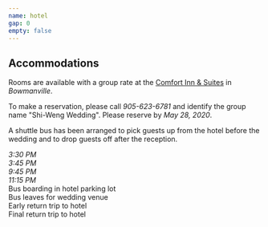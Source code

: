 ```yaml
---
name: hotel
gap: 0
empty: false
---
```

## Accommodations
Rooms are available with a group rate at the [Comfort Inn & Suites](https://www.choicehotels.com/en-ca/ontario/bowmanville/comfort-inn-hotels/cna97) in *Bowmanville*.

To make a reservation, please call *905-623-6781* and identify the group name "Shi-Weng Wedding". Please reserve by *May 28, 2020*.

A shuttle bus has been arranged to pick guests up from the hotel before the wedding and to drop guests off after the reception.

<div class="schedule">
    <div class="event-times">
        <div><em>3:30 PM</em></div>
        <div><em>3:45 PM</em></div>
        <div><em>9:45 PM</em></div>
        <div><em>11:15 PM</em></div>
    </div>
    <div>
        <div>Bus boarding in hotel parking lot</div>
        <div>Bus leaves for wedding venue</div>
        <div>Early return trip to hotel</div>
        <div>Final return trip to hotel</div>
    </div>
</div>
